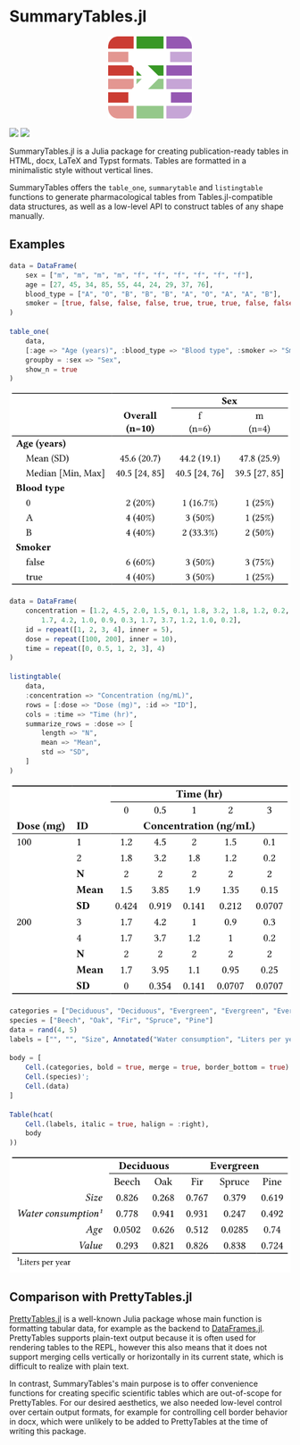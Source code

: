 # SummaryTables.jl

<div align="center">
    <picture>
      <img alt="SummaryTables.jl logo" 
        src="/docs/src/assets/logo.png" width="150">
    </picture>
</div>

[![][docs-stable-img]][docs-stable-url]
[![][docs-master-img]][docs-master-url]

[docs-stable-img]: https://img.shields.io/badge/Docs-Stable-lightgrey.svg
[docs-stable-url]: https://pumasai.github.io/SummaryTables.jl/stable/
[docs-master-img]: https://img.shields.io/badge/Docs-Dev-blue.svg
[docs-master-url]: https://pumasai.github.io/SummaryTables.jl/dev/

SummaryTables.jl is a Julia package for creating publication-ready tables in HTML, docx, LaTeX and Typst formats.
Tables are formatted in a minimalistic style without vertical lines.

SummaryTables offers the `table_one`, `summarytable` and `listingtable` functions to generate pharmacological tables from Tables.jl-compatible data structures, as well as a low-level API to construct tables of any shape manually.

## Examples

```julia
data = DataFrame(
    sex = ["m", "m", "m", "m", "f", "f", "f", "f", "f", "f"],
    age = [27, 45, 34, 85, 55, 44, 24, 29, 37, 76],
    blood_type = ["A", "0", "B", "B", "B", "A", "0", "A", "A", "B"],
    smoker = [true, false, false, false, true, true, true, false, false, false],
)

table_one(
    data,
    [:age => "Age (years)", :blood_type => "Blood type", :smoker => "Smoker"],
    groupby = :sex => "Sex",
    show_n = true
)
```

![](/_readme/table_one.svg)

```julia
data = DataFrame(
    concentration = [1.2, 4.5, 2.0, 1.5, 0.1, 1.8, 3.2, 1.8, 1.2, 0.2,
        1.7, 4.2, 1.0, 0.9, 0.3, 1.7, 3.7, 1.2, 1.0, 0.2],
    id = repeat([1, 2, 3, 4], inner = 5),
    dose = repeat([100, 200], inner = 10),
    time = repeat([0, 0.5, 1, 2, 3], 4)
)

listingtable(
    data,
    :concentration => "Concentration (ng/mL)",
    rows = [:dose => "Dose (mg)", :id => "ID"],
    cols = :time => "Time (hr)",
    summarize_rows = :dose => [
        length => "N",
        mean => "Mean",
        std => "SD",
    ]
)
```

![](/_readme/listingtable.svg)

```julia
categories = ["Deciduous", "Deciduous", "Evergreen", "Evergreen", "Evergreen"]
species = ["Beech", "Oak", "Fir", "Spruce", "Pine"]
data = rand(4, 5)
labels = ["", "", "Size", Annotated("Water consumption", "Liters per year"), "Age", "Value"]

body = [
    Cell.(categories, bold = true, merge = true, border_bottom = true)';
    Cell.(species)';
    Cell.(data)
]

Table(hcat(
    Cell.(labels, italic = true, halign = :right),
    body
))
```

![](/_readme/custom_table.svg)

## Comparison with PrettyTables.jl

[PrettyTables.jl](https://github.com/ronisbr/PrettyTables.jl/) is a well-known Julia package whose main function is formatting tabular data, for example as the backend to [DataFrames.jl](https://github.com/JuliaData/DataFrames.jl).
PrettyTables supports plain-text output because it is often used for rendering tables to the REPL, however this also means that it does not support merging cells vertically or horizontally in its current state, which is difficult to realize with plain text.

In contrast, SummaryTables's main purpose is to offer convenience functions for creating specific scientific tables which are out-of-scope for PrettyTables.
For our desired aesthetics, we also needed low-level control over certain output formats, for example for controlling cell border behavior in docx, which were unlikely to be added to PrettyTables at the time of writing this package.

